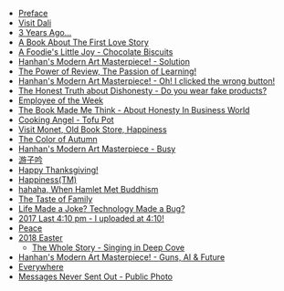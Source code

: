 
* [Preface][1]
* [Visit Dali][2]
* [3 Years Ago...][3]
* [A Book About The First Love Story][4]
* [A Foodie's Little Joy - Chocolate Biscuits][5]
* [Hanhan's Modern Art Masterpiece! - Solution][6]
* [The Power of Review, The Passion of Learning!][7]
* [Hanhan's Modern Art Masterpiece! - Oh! I clicked the wrong button!][8]
* [The Honest Truth about Dishonesty - Do you wear fake products?][9]
* [Employee of the Week][10]
* [The Book Made Me Think - About Honesty In Business World][11]
* [Cooking Angel - Tofu Pot][12]
* [Visit Monet, Old Book Store, Happiness][13]
* [The Color of Autumn][14]
* [Hanhan's Modern Art Masterpiece - Busy][15]
* [游子吟][16]
* [Happy Thanksgiving!][17]
* [Happiness(TM)][18]
* [hahaha, When Hamlet Met Buddhism][19]
* [The Taste of Family][20]
* [Life Made a Joke? Technology Made a Bug?][21]
* [2017 Last 4:10 pm - I uploaded at 4:10!][22]
* [Peace][23]
* [2018 Easter][24]
  * [The Whole Story - Singing in Deep Cove][26]
* [Hanhan's Modern Art Masterpiece! - Guns, AI & Future][25]
* [Everywhere][27]
* [Messages Never Sent Out - Public Photo][28]


[1]:https://github.com/hanhanwu/readings/blob/master/SuiYueDeTongHua/preface.pdf
[2]:https://github.com/hanhanwu/readings/blob/master/SuiYueDeTongHua/visit_Dali.pdf
[3]:https://github.com/hanhanwu/readings/blob/master/SuiYueDeTongHua/3_years_ago.pdf
[4]:https://github.com/hanhanwu/readings/blob/master/SuiYueDeTongHua/from_first_love_story.pdf
[5]:https://github.com/hanhanwu/readings/blob/master/SuiYueDeTongHua/chocolate_biscuits.pdf
[6]:https://github.com/hanhanwu/readings/blob/master/SuiYueDeTongHua/solution.pdf
[7]:https://github.com/hanhanwu/readings/blob/master/SuiYueDeTongHua/The_Power_of_Review.pdf
[8]:https://github.com/hanhanwu/readings/blob/master/SuiYueDeTongHua/clicked_the_wrong_button.pdf
[9]:https://github.com/hanhanwu/readings/blob/master/SuiYueDeTongHua/do_you_wear_fake_products.pdf
[10]:https://github.com/hanhanwu/readings/blob/master/SuiYueDeTongHua/Employee_of_the_Week.pdf
[11]:https://github.com/hanhanwu/readings/blob/master/SuiYueDeTongHua/honesty_in_buz_world.pdf
[12]:https://github.com/hanhanwu/readings/blob/master/SuiYueDeTongHua/Cooking_Angel_Tofu_Pot.pdf
[13]:https://github.com/hanhanwu/readings/blob/master/SuiYueDeTongHua/monet_oldbookstore.pdf
[14]:https://github.com/hanhanwu/readings/blob/master/SuiYueDeTongHua/autumn_color.pdf
[15]:https://github.com/hanhanwu/readings/blob/master/SuiYueDeTongHua/busy.pdf
[16]:https://github.com/hanhanwu/readings/blob/master/SuiYueDeTongHua/youziyin.pdf
[17]:https://github.com/hanhanwu/readings/blob/master/SuiYueDeTongHua/happy_thanksgiving.pdf
[18]:https://github.com/hanhanwu/readings/blob/master/SuiYueDeTongHua/happiness.pdf
[19]:https://github.com/hanhanwu/readings/blob/master/SuiYueDeTongHua/When%20Hamlet%20Met%20Buddhism.pdf
[20]:https://github.com/hanhanwu/readings/blob/master/SuiYueDeTongHua/taste_of_family.pdf
[21]:https://github.com/hanhanwu/readings/blob/master/SuiYueDeTongHua/A_joke_A_bug.pdf
[22]:https://github.com/hanhanwu/readings/blob/master/SuiYueDeTongHua/2017_410pm.pdf
[23]:https://github.com/hanhanwu/readings/blob/master/SuiYueDeTongHua/peace.pdf
[24]:https://github.com/hanhanwu/readings/blob/master/SuiYueDeTongHua/2018%20Easter.png
[25]:https://github.com/hanhanwu/readings/blob/master/SuiYueDeTongHua/guns_AI_future.pdf
[26]:https://github.com/hanhanwu/readings/blob/master/SuiYueDeTongHua/2018_easter_whole_story.pdf
[27]:https://github.com/hanhanwu/readings/blob/master/SuiYueDeTongHua/everywhere.pdf
[28]:https://github.com/hanhanwu/readings/blob/master/SuiYueDeTongHua/public_photo.pdf
